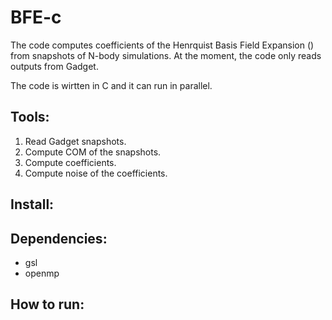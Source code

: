 BFE-c
==========

The code computes coefficients of the Henrquist Basis Field Expansion () from snapshots of N-body simulations. 
At the moment, the code only reads outputs from Gadget. 

The code is wirtten in C and it can run in parallel. 

Tools:
------

1. Read Gadget snapshots.
2. Compute COM of the snapshots.
3. Compute coefficients.
4. Compute noise of the coefficients.


Install:
--------

Dependencies:
-------------

- gsl
- openmp 

How to run:
-----------



